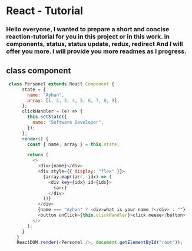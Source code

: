 # React - Tutorial
### Hello everyone, I wanted to prepare a short and concise reaction-tutorial for you in this project or in this work. in components, status, status update, redux, redirect And I will offer you more. I will provide you more readmes as I progress.
## class component 

```js
 class Personel extends React.Component {
      state = {
        name: "Ayhan",
        array: [1, 2, 3, 4, 5, 6, 7, 8, 9],
      };
      clickHandler = (e) => {
        this.setState({
          name: "Software Developer",
        });
      };
      render() {
        const { name, array } = this.state;

        return (
          <>
            <div>{name}</div>
            <div style={{ display: "flex" }}>
              {array.map((arr, idx) => (
                <div key={idx} id={idx}>
                  {arr}
                </div>
              ))}
            </div>
            {name === "Ayhan" ? <div>what is your name ?</div> : ""}
            <button onClick={this.clickHandler}>click meeee</button>
          </>
        );
      }
    }
    ReactDOM.render(<Personel />, document.getElementById("root"));
```